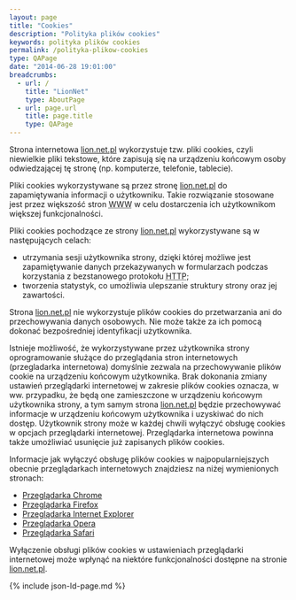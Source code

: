 ```yaml
---
layout: page
title: "Cookies"
description: "Polityka plików cookies"
keywords: polityka plików cookies
permalink: /polityka-plikow-cookies
type: QAPage
date: "2014-06-28 19:01:00"
breadcrumbs:
  - url: /
    title: "LionNet"
    type: AboutPage
  - url: page.url
    title: page.title
    type: QAPage
---
```


Strona internetowa [lion.net.pl][1] wykorzystuje tzw. pliki cookies,
czyli niewielkie pliki tekstowe, które zapisują się na urządzeniu końcowym osoby odwiedzającej
tę stronę (np. komputerze, telefonie, tablecie).

Pliki cookies wykorzystywane są przez stronę [lion.net.pl][1] do zapamiętywania
informacji o użytkowniku.
Takie rozwiązanie stosowane jest przez większość stron <abbr title="World Wide Web">WWW</abbr>
w celu dostarczenia ich użytkownikom większej funkcjonalności.

Pliki cookies pochodzące ze strony [lion.net.pl][1] wykorzystywane są w następujących celach:

* utrzymania sesji użytkownika strony, dzięki której możliwe jest zapamiętywanie danych przekazywanych w
formularzach podczas korzystania z bezstanowego protokołu <abbr title="Hypertext Transfer Protocol">HTTP</abbr>;
* tworzenia statystyk, co umożliwia ulepszanie struktury strony oraz jej zawartości.

Strona [lion.net.pl][1] nie wykorzystuje plików cookies do przetwarzania ani do przechowywania
danych osobowych. Nie może także za ich pomocą dokonać bezpośredniej identyfikacji użytkownika.

Istnieje możliwość, że wykorzystywane przez użytkownika strony oprogramowanie służące do przeglądania stron
internetowych (przegladarka internetowa) domyślnie zezwala na przechowywanie plików cookie na urządzeniu
końcowym użytkownika.
Brak dokonania zmiany ustawień przeglądarki internetowej w zakresie plików cookies oznacza, w ww. przypadku,
że będą one zamieszczone w urządzeniu końcowym użytkownika strony, a tym samym strona [lion.net.pl][1]
będzie przechowywać informacje w urządzeniu końcowym użytkownika i uzyskiwać do nich dostęp.
Użytkownik strony może w każdej chwili wyłączyć obsługę cookies w opcjach przeglądarki
internetowej. Przeglądarka internetowa powinna także umożliwiać usunięcie już zapisanych plików cookies.

Informacje jak wyłączyć obsługę plików cookies w najpopularniejszych obecnie przeglądarkach
internetowych znajdziesz na niżej wymienionych stronach:

* [Przeglądarka Chrome][2]
* [Przeglądarka Firefox][3]
* [Przeglądarka Internet Explorer][4]
* [Przeglądarka Opera][5]
* [Przeglądarka Safari][6]

Wyłączenie obsługi plików cookies w ustawieniach przeglądarki internetowej może wpłynąć na niektóre
funkcjonalności dostępne na stronie [lion.net.pl][1].

[1]: http://lion.net.pl
[2]: https://support.google.com/chrome/answer/95647?hl=pl
[3]: https://support.mozilla.org/pl/kb/W%C5%82%C4%85czanie%20i%20wy%C5%82%C4%85czanie%20obs%C5%82ugi%20ciasteczek
[4]: https://support.microsoft.com/en-us/help/17479/windows-internet-explorer-11-change-security-privacy-settings
[5]: http://help.opera.com/Windows/12.10/pl/cookies.html
[6]: https://support.apple.com/kb/PH5042?locale=pl_PL

{% include json-ld-page.md %}
